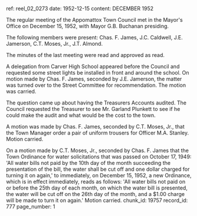 ref: reel_02_0273
date: 1952-12-15
content: DECEMBER 1952

The regular meeting of the Appomattox Town Council met in the Mayor's Office on December 15, 1952, with Mayor G.B. Buchanan presiding.

The following members were present: Chas. F. James, J.C. Caldwell, J.E. Jamerson, C.T. Moses, Jr., J.T. Almond.

The minutes of the last meeting were read and approved as read.

A delegation from Carver High School appeared before the Council and requested some street lights be installed in front and around the school. On motion made by Chas. F. James, seconded by J.E. Jamerson, the matter was turned over to the Street Committee for recommendation. The motion was carried.

The question came up about having the Treasurers Accounts audited. The Council requested the Treasurer to see Mr. Garland Plunkett to see if he could make the audit and what would be the cost to the town.

A motion was made by Chas. F. James, seconded by C.T. Moses, Jr., that the Town Manager order a pair of uniform trousers for Officer M.A. Stanley. Motion carried.

On a motion made by C.T. Moses, Jr., seconded by Chas. F. James that the Town Ordinance for water solicitations that was passed on October 17, 1949: 'All water bills not paid by the 10th day of the month succeeding the presentation of the bill, the water shall be cut off and one dollar charged for turning it on again,' to immediately, on December 15, 1952, a new Ordinance, which is in effect immediately, reads as follows: 'All water bills not paid on or before the 25th day of each month, on which the water bill is presented, the water will be cut off on the 26th day of the month, and a $1.00 charge will be made to turn it on again.' Motion carried.
chunk_id: 19757
record_id: 777
page_number: 1

